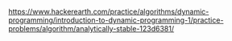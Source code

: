 https://www.hackerearth.com/practice/algorithms/dynamic-programming/introduction-to-dynamic-programming-1/practice-problems/algorithm/analytically-stable-123d6381/
